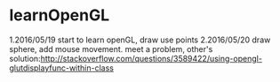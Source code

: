 # learnOpenGL
1.2016/05/19 start to learn openGL, draw  use points
2.2016/05/20 draw sphere, add mouse movement. meet a problem, other's solution:http://stackoverflow.com/questions/3589422/using-opengl-glutdisplayfunc-within-class

